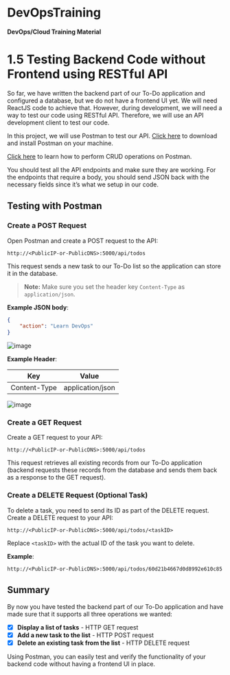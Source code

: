 # DevOpsTraining
**DevOps/Cloud Training Material**

# 1.5 Testing Backend Code without Frontend using RESTful API

So far, we have written the backend part of our To-Do application and configured a database, but we do not have a frontend UI yet. We will need ReactJS code to achieve that. However, during development, we will need a way to test our code using RESTful API. Therefore, we will use an API development client to test our code.

In this project, we will use Postman to test our API. [Click here](https://www.postman.com/downloads/) to download and install Postman on your machine.

[Click here](https://learning.postman.com/docs/getting-started/introduction/) to learn how to perform CRUD operations on Postman.

You should test all the API endpoints and make sure they are working. For the endpoints that require a body, you should send JSON back with the necessary fields since it’s what we setup in our code.

## Testing with Postman

### Create a POST Request

Open Postman and create a POST request to the API:

```
http://<PublicIP-or-PublicDNS>:5000/api/todos
```

This request sends a new task to our To-Do list so the application can store it in the database.

> **Note:** Make sure you set the header key `Content-Type` as `application/json`.



**Example JSON body**:

```json
{
    "action": "Learn DevOps"
}
```
![image](https://github.com/stiven-skyward/DevOpsTraining/assets/135337796/5f6065dd-32a5-484c-a16e-94b0a043da54)

**Example Header**:

| Key           | Value             |
|---------------|-------------------|
| Content-Type  | application/json  |

![image](https://github.com/stiven-skyward/DevOpsTraining/assets/135337796/1be5771e-8657-401e-907e-a5c2032c409f)

### Create a GET Request

Create a GET request to your API:

```
http://<PublicIP-or-PublicDNS>:5000/api/todos
```

This request retrieves all existing records from our To-Do application (backend requests these records from the database and sends them back as a response to the GET request).

### Create a DELETE Request (Optional Task)

To delete a task, you need to send its ID as part of the DELETE request. Create a DELETE request to your API:

```
http://<PublicIP-or-PublicDNS>:5000/api/todos/<taskID>
```

Replace `<taskID>` with the actual ID of the task you want to delete.

**Example**:

```
http://<PublicIP-or-PublicDNS>:5000/api/todos/60d21b4667d0d8992e610c85
```

## Summary

By now you have tested the backend part of our To-Do application and have made sure that it supports all three operations we wanted:

- [x] **Display a list of tasks** - HTTP GET request
- [x] **Add a new task to the list** - HTTP POST request
- [x] **Delete an existing task from the list** - HTTP DELETE request

Using Postman, you can easily test and verify the functionality of your backend code without having a frontend UI in place.
